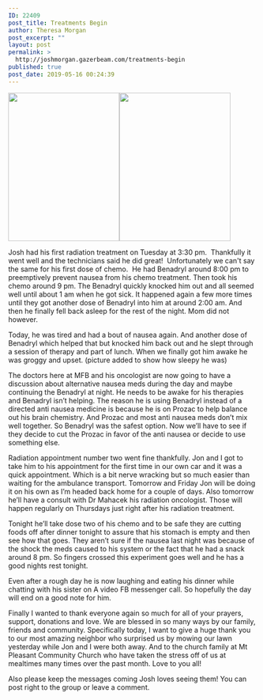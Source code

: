 ```yaml
---
ID: 22409
post_title: Treatments Begin
author: Theresa Morgan
post_excerpt: ""
layout: post
permalink: >
  http://joshmorgan.gazerbeam.com/treatments-begin
published: true
post_date: 2019-05-16 00:24:39
---
```

<!-- wp:tadv/classic-paragraph -->
<div id="js_a" class="_5pbx userContent _3576" data-testid="post_message" data-ft="{&quot;tn&quot;:&quot;K&quot;}">
<p><img class="size-medium wp-image-22412 alignnone" src="http://joshmorgan.gazerbeam.com/wp-content/uploads/2019/05/josh-wheelchaiar-225x300.jpg" alt="" width="225" height="300" /><img class="size-medium wp-image-22413 alignnone" src="http://joshmorgan.gazerbeam.com/wp-content/uploads/2019/05/josh-sleeping-225x300.jpg" alt="" width="225" height="300" /></p>
<p>Josh had his first radiation treatment on Tuesday at 3:30 pm.  Thankfully it went well and the technicians said he did great!  Unfortunately we can't say the same for his first dose of chemo.  He had Benadryl around 8:00 pm to preemptively prevent nausea from his chemo treatment. Then took his chemo around 9 pm. The Benadryl quickly knocked him out and all seemed well until about 1 am when he got sick. It happened again a few more times until they got another dose of Benadryl into him at around 2:00 am. And then he finally fell back asleep for the rest of the night. Mom did not however.</p>
<p>Today, he was tired and had a bout of nausea again. And another dose of Benadryl which helped that but knocked him back out and he slept through a session of therapy and part of lunch. When we finally got him awake he was groggy and upset. (picture added to show how sleepy he was)</p>
<p>The doctors here at MFB and his oncologist are now going to have a discussion about alternative nausea meds during the day and maybe continuing the Benadryl at night. He needs to be awake for his therapies and Benadryl isn’t helping. The reason he is using Benadryl instead of a directed anti nausea medicine is because he is on Prozac to help balance out his brain chemistry. And Prozac and most anti nausea meds don’t mix well together. So Benadryl was the safest option. Now we’ll have to see if they decide to cut the Prozac in favor of the anti nausea or decide to use something else.</p>
<p>Radiation appointment number two went fine thankfully. Jon and I got to take him to his appointment for the first time in our own car and it was a quick appointment. Which is a bit nerve wracking but so much easier than waiting for the ambulance transport. Tomorrow and Friday Jon will be doing it on his own as I’m headed back home for a couple of days. Also tomorrow he’ll have a consult with Dr Mahacek his radiation oncologist. Those will happen regularly on Thursdays just right after his radiation treatment.</p>
<p>Tonight he’ll take dose two of his chemo and to be safe they are cutting foods off after dinner tonight to assure that his stomach is empty and then see how that goes. They aren’t sure if the nausea last night was because of the shock the meds caused to his system or the fact that he had a snack around 8 pm. So fingers crossed this experiment goes well and he has a good nights rest tonight.</p>
<p>Even after a rough day he is now laughing and eating his dinner while chatting with his sister on A video FB messenger call. So hopefully the day will end on a good note for him.</p>
<p>Finally I wanted to thank everyone again so much for all of your prayers, support, donations and love. We are blessed in so many ways by our family, friends and community. Specifically today, I want to give a huge thank you to our most amazing neighbor who surprised us by mowing our lawn yesterday while Jon and I were both away. And to the church family at Mt Pleasant Community Church who have taken the stress off of us at mealtimes many times over the past month. Love to you all!</p>
<p>Also please keep the messages coming Josh loves seeing them! You can post right to the group or leave a comment.</p>
</div>
<div class="_3x-2" data-ft="{&quot;tn&quot;:&quot;H&quot;}">
<div data-ft="{&quot;tn&quot;:&quot;H&quot;}">
<div class="mtm">
<div>
<div class="_1ktf" data-ft="{&quot;tn&quot;:&quot;E&quot;}"> </div>
</div>
</div>
</div>
</div>
<!-- /wp:tadv/classic-paragraph -->